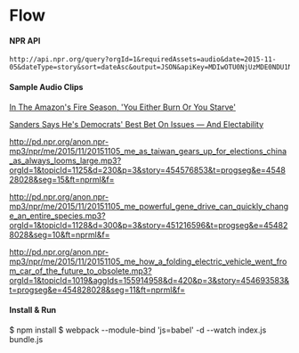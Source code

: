 # Flow

#### NPR API

    http://api.npr.org/query?orgId=1&requiredAssets=audio&date=2015-11-05&dateType=story&sort=dateAsc&output=JSON&apiKey=MDIwOTU0NjUzMDE0NDU1NjgwNjJjZDJmMg000
    
#### Sample Audio Clips

[In The Amazon's Fire Season, 'You Either Burn Or You Starve'](http://pd.npr.org/anon.npr-mp3/npr/me/2015/11/20151105_me_in_the_amazons_fire_season_you_either_burn_or_you_starve.mp3?orgId=1&topicId=1025&d=420&p=3&story=453239276&t=progseg&e=454828028&seg=3&ft=nprml&f=)

[Sanders Says He's Democrats' Best Bet On Issues — And Electability](http://pd.npr.org/anon.npr-mp3/npr/me/2015/11/20151105_me_bernie_sanders_still_sees_a_path_to_the_presidency.mp3?orgId=1&topicId=1014&d=401&p=3&story=454702147&t=progseg&e=454828028&seg=1&ft=nprml&f=)

http://pd.npr.org/anon.npr-mp3/npr/me/2015/11/20151105_me_as_taiwan_gears_up_for_elections_china_as_always_looms_large.mp3?orgId=1&topicId=1125&d=230&p=3&story=454576853&t=progseg&e=454828028&seg=15&ft=nprml&f=

http://pd.npr.org/anon.npr-mp3/npr/me/2015/11/20151105_me_powerful_gene_drive_can_quickly_change_an_entire_species.mp3?orgId=1&topicId=1128&d=300&p=3&story=451216596&t=progseg&e=454828028&seg=10&ft=nprml&f=

http://pd.npr.org/anon.npr-mp3/npr/me/2015/11/20151105_me_how_a_folding_electric_vehicle_went_from_car_of_the_future_to_obsolete.mp3?orgId=1&topicId=1019&aggIds=155914958&d=420&p=3&story=454693583&t=progseg&e=454828028&seg=11&ft=nprml&f=

#### Install & Run

  $ npm install
  $ webpack --module-bind 'js=babel' -d --watch index.js bundle.js
  
  
